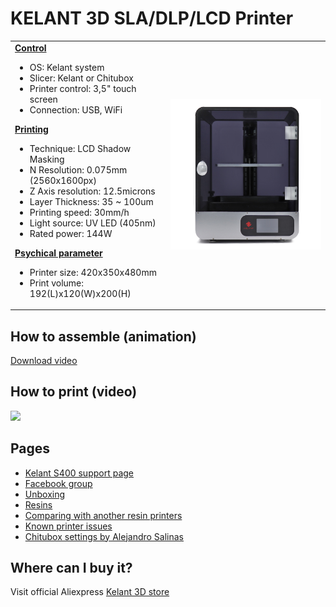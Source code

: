 # KELANT 3D SLA/DLP/LCD Printer

<table>
  <tr>
    <td>
     <u><b>Control</b></u>
     <ul>
      <li>OS: Kelant system</li>
      <li>Slicer: Kelant or Chitubox</li>
      <li>Printer control: 3,5" touch screen</li>
      <li>Connection: USB, WiFi</li>
     </ul>
     <u><b>Printing</b></u>
     <ul>
      <li>Technique: LCD Shadow Masking</li>
      <li>N Resolution: 0.075mm (2560x1600px)</li>
      <li>Z Axis resolution: 12.5microns</li>
      <li>Layer Thickness: 35 ~ 100um</li>
      <li>Printing speed: 30mm/h</li>
      <li>Light source: UV LED (405nm)</li>
      <li>Rated power: 144W</li>
     </ul>
     <u><b>Psychical parameter</u></b>
     <ul>
      <li>Printer size: 420x350x480mm</li>
      <li>Print volume: 192(L)x120(W)x200(H)</li>
     </ul>
    </td>
   <td><img src="https://github.com/Kelant3D/Kelant-S400/blob/master/web/kelant3d.jpg" width="515" /></td>
  </tr>
  </table>

## How to assemble (animation)
[Download video](https://github.com/Kelant3D/Kelant-S400/blob/master/web/video/s400-assemble.mp4)

## How to print (video)
[![](https://img.youtube.com/vi/tZRK0-5ZPNM/maxresdefault.jpg)](https://www.youtube.com/watch?v=tZRK0-5ZPNM)

## Pages
* [Kelant S400 support page](http://www.kelandi.cn/d200zl)
* [Facebook group](https://www.facebook.com/groups/1014915198707429/)
* [Unboxing](https://github.com/Kelant3D/Kelant-S400/blob/master/docs/unboxing.md)
* [Resins](https://github.com/Kelant3D/Kelant-S400/blob/master/docs/resin.md)
* [Comparing with another resin printers](https://github.com/Kelant3D/Kelant-S400/blob/master/docs/comparing.md)
* [Known printer issues](https://github.com/Kelant3D/Kelant-S400/blob/master/docs/known-issues.md)
* [Chitubox settings by Alejandro Salinas](https://github.com/loneacoustic/kelants400)

## Where can I buy it?
Visit official Aliexpress [Kelant 3D store](https://kelant.aliexpress.com/store/4503053)
